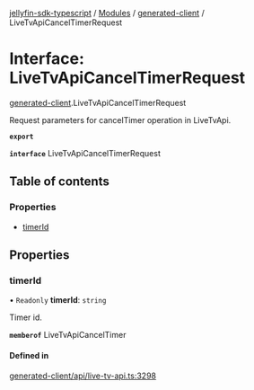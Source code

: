 [jellyfin-sdk-typescript](../README.md) / [Modules](../modules.md) / [generated-client](../modules/generated_client.md) / LiveTvApiCancelTimerRequest

# Interface: LiveTvApiCancelTimerRequest

[generated-client](../modules/generated_client.md).LiveTvApiCancelTimerRequest

Request parameters for cancelTimer operation in LiveTvApi.

**`export`**

**`interface`** LiveTvApiCancelTimerRequest

## Table of contents

### Properties

- [timerId](generated_client.LiveTvApiCancelTimerRequest.md#timerid)

## Properties

### timerId

• `Readonly` **timerId**: `string`

Timer id.

**`memberof`** LiveTvApiCancelTimer

#### Defined in

[generated-client/api/live-tv-api.ts:3298](https://github.com/thornbill/jellyfin-sdk-typescript/blob/b0f5501/src/generated-client/api/live-tv-api.ts#L3298)
